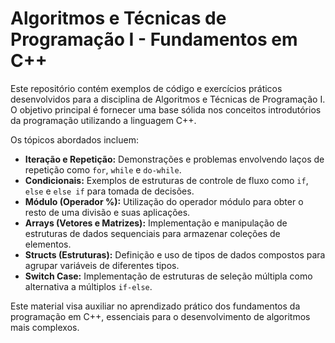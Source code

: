 # Algoritmos e Técnicas de Programação I - Fundamentos em C++

Este repositório contém exemplos de código e exercícios práticos desenvolvidos para a disciplina de Algoritmos e Técnicas de Programação I. O objetivo principal é fornecer uma base sólida nos conceitos introdutórios da programação utilizando a linguagem C++.

Os tópicos abordados incluem:

* **Iteração e Repetição:** Demonstrações e problemas envolvendo laços de repetição como `for`, `while` e `do-while`.
* **Condicionais:** Exemplos de estruturas de controle de fluxo como `if`, `else` e `else if` para tomada de decisões.
* **Módulo (Operador %):** Utilização do operador módulo para obter o resto de uma divisão e suas aplicações.
* **Arrays (Vetores e Matrizes):** Implementação e manipulação de estruturas de dados sequenciais para armazenar coleções de elementos.
* **Structs (Estruturas):** Definição e uso de tipos de dados compostos para agrupar variáveis de diferentes tipos.
* **Switch Case:** Implementação de estruturas de seleção múltipla como alternativa a múltiplos `if-else`.

Este material visa auxiliar no aprendizado prático dos fundamentos da programação em C++, essenciais para o desenvolvimento de algoritmos mais complexos.
